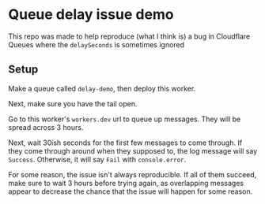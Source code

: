 # Queue delay issue demo
This repo was made to help reproduce (what I think is) a bug in Cloudflare Queues where the `delaySeconds` is sometimes ignored

## Setup
Make a queue called `delay-demo`, then deploy this worker.

Next, make sure you have the tail open.

Go to this worker's `workers.dev` url to queue up messages. They will be spread across 3 hours.

Next, wait 30ish seconds for the first few messages to come through.
If they come through around when they supposed to, the log message will say `Success`.
Otherwise, it will say `Fail` with `console.error`.

For some reason, the issue isn't always reproducible. If all of them succeed, make sure to wait 3 hours before trying again,
as overlapping messages appear to decrease the chance that the issue will happen for some reason.
